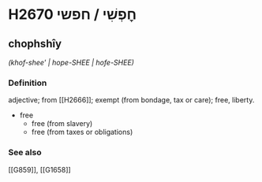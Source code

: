 # H2670 חׇפְשִׁי / חפשי

## chophshîy

_(khof-shee' | hope-SHEE | hofe-SHEE)_

### Definition

adjective; from [[H2666]]; exempt (from bondage, tax or care); free, liberty.

- free
    - free (from slavery)
    - free (from taxes or obligations)
### See also

[[G859]], [[G1658]]

